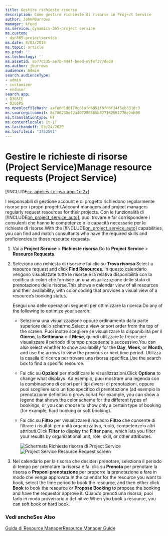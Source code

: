 ```yaml
---
title: Gestire richieste risorse
description: Come gestire richieste di risorse in Project Service
author: JohnPBurrows
manager: kfend
ms.service: dynamics-365-project service
ms.custom:
- dyn365-projectservice
ms.date: 8/03/2018
ms.topic: article
ms.prod: ''
ms.technology: ''
ms.assetid: a677c335-ae7b-444f-beed-e9fef277ded0
ms.author: jburrows
audience: Admin
search.audienceType:
- admin
- customizer
- enduser
search.app:
- D365CE
- D365PS
ms.openlocfilehash: aafedd1d0170c61afd6951f6fd6f34f5eb331dc3
ms.sourcegitcommit: 8c786230ef2a497280885b827162561776e2eb00
ms.translationtype: HT
ms.contentlocale: it-IT
ms.lasthandoff: 03/24/2020
ms.locfileid: "3752591"
---
```

# <a name="manage-resource-requests-project-service"></a><span data-ttu-id="a8293-103">Gestire le richieste di risorse (Project Service)</span><span class="sxs-lookup"><span data-stu-id="a8293-103">Manage resource requests (Project Service)</span></span>

[!INCLUDE[cc-applies-to-psa-app-1x-2x](../includes/cc-applies-to-psa-app-1x-2x.md)]

<span data-ttu-id="a8293-104">I responsabili di gestione account e di progetto richiedono regolarmente risorse per i propri progetti.</span><span class="sxs-lookup"><span data-stu-id="a8293-104">Account managers and project managers regularly request resources for their projects.</span></span> <span data-ttu-id="a8293-105">Con le funzionalità di [!INCLUDE[pn_project_service_auto](../includes/pn-project-service-auto.md)], puoi trovare e far corrispondere i consulenti che hanno le competenze e le capacità necessarie per le richieste di risorse.</span><span class="sxs-lookup"><span data-stu-id="a8293-105">With the [!INCLUDE[pn_project_service_auto](../includes/pn-project-service-auto.md)] capabilities, you can find and match consultants who have the required skills and proficiencies to those resource requests.</span></span>  
  
1. <span data-ttu-id="a8293-106">Vai a **Project Service** > **Richieste risorsa**.</span><span class="sxs-lookup"><span data-stu-id="a8293-106">Go to **Project Service** > **Resource Requests**.</span></span>  
  
2. <span data-ttu-id="a8293-107">Seleziona una richiesta di risorse e fai clic su **Trova risorsa**.</span><span class="sxs-lookup"><span data-stu-id="a8293-107">Select a resource request and click **Find Resources**.</span></span> <span data-ttu-id="a8293-108">In questo calendario vengono visualizzate tutte le risorse e la relativa disponibilità con la codifica di colori che fornisce un una visualizzazione dello stato di prenotazione delle risorse.</span><span class="sxs-lookup"><span data-stu-id="a8293-108">This shows a calendar view of all resources and their availability, with color coding that provides a visual view of a resource’s booking status.</span></span>  
  
    <span data-ttu-id="a8293-109">Esegui una delle operazioni seguenti per ottimizzare la ricerca:</span><span class="sxs-lookup"><span data-stu-id="a8293-109">Do any of the following to optimize your search:</span></span>  
  
   -   <span data-ttu-id="a8293-110">Seleziona una visualizzazione oppure ordinamento dalla parte superiore dello schermo.</span><span class="sxs-lookup"><span data-stu-id="a8293-110">Select a view or sort order from the top of the screen.</span></span> <span data-ttu-id="a8293-111">Puoi inoltre scegliere se visualizzare la disponibilità per il **Giorno**, la **Settimana** o il **Mese**, quindi utilizzare le frecce per visualizzare il periodo di tempo precedente o successivo.</span><span class="sxs-lookup"><span data-stu-id="a8293-111">You can also select whether to show availability for the **Day**, **Week**, or **Month**, and use the arrows to view the previous or next time period.</span></span> <span data-ttu-id="a8293-112">Utilizza la casella di ricerca per trovare una risorsa specifica.</span><span class="sxs-lookup"><span data-stu-id="a8293-112">Use the search box to find a specific resource.</span></span>  
  
   -   <span data-ttu-id="a8293-113">Fai clic su **Opzioni** per modificare le visualizzazioni.</span><span class="sxs-lookup"><span data-stu-id="a8293-113">Click **Options** to change what displays.</span></span> <span data-ttu-id="a8293-114">Ad esempio, puoi mostrare una legenda con la combinazione di colori per i tipi diversi di prenotazioni, oppure puoi scegliere solo un tipo specifico di prenotazione (ad esempio la prenotazione definitiva o provvisoria).</span><span class="sxs-lookup"><span data-stu-id="a8293-114">For example, you can show a legend that shows the color scheme for the different types of bookings, or you can choose to show only a certain type of booking (for example, hard booking or soft booking).</span></span>  
  
   -   <span data-ttu-id="a8293-115">Fai clic su **Filtro** per visualizzare il riquadro **Filtro** che consente di filtrare i risultati per unità organizzativa, ruolo, competenze o altri attributi.</span><span class="sxs-lookup"><span data-stu-id="a8293-115">Click **Filter** to display the **Filter** pane, which lets you filter your results by organizational unit, role, skill, or other attributes.</span></span>  
  
       <span data-ttu-id="a8293-116">![Schermata Richieste risorsa di Project Service](../project-service/media/project-service-resource-request-screen.png "Schermata Richieste risorsa di Project Service")</span><span class="sxs-lookup"><span data-stu-id="a8293-116">![Project Service Resource Request screen](../project-service/media/project-service-resource-request-screen.png "Project Service Resource Request screen")</span></span>  
  
3. <span data-ttu-id="a8293-117">Nel calendario per la risorsa che desideri prenotare, seleziona il periodo di tempo per prenotare la risorsa e fai clic su **Prenota** per prenotare la risorsa o **Proponi prenotazione** per proporre la prenotazione e fare in modo che venga approvata.</span><span class="sxs-lookup"><span data-stu-id="a8293-117">In the calendar for the resource you want to book, select the time period to book the resource, and then either click **Book** to book the resource or **Propose Booking** to propose the booking and have the requestor approve it.</span></span> <span data-ttu-id="a8293-118">Quando prenoti una risorsa, puoi farlo in modo provvisorio o definitivo.</span><span class="sxs-lookup"><span data-stu-id="a8293-118">When you book a resource, you can soft book or hard book.</span></span>  
  
### <a name="see-also"></a><span data-ttu-id="a8293-119">Vedi anche</span><span class="sxs-lookup"><span data-stu-id="a8293-119">See Also</span></span>  
 [<span data-ttu-id="a8293-120">Guida di Resource Manager</span><span class="sxs-lookup"><span data-stu-id="a8293-120">Resource Manager Guide</span></span>](../project-service/resource-manager-guide.md)
